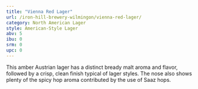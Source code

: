 ```yaml
---
title: "Vienna Red Lager"
url: /iron-hill-brewery-wilmingon/vienna-red-lager/
category: North American Lager
style: American-Style Lager
abv: 5
ibu: 0
srm: 0
upc: 0
---
```

This amber Austrian lager has a distinct bready malt aroma and flavor, followed by a crisp, clean finish typical of lager styles. The nose also shows plenty of the spicy hop aroma contributed by the use of Saaz hops.
